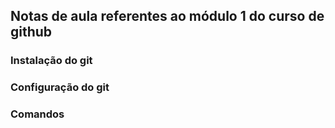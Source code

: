 ## Notas de aula referentes ao módulo 1 do curso de github 

### Instalação do git

### Configuração do git

### Comandos
